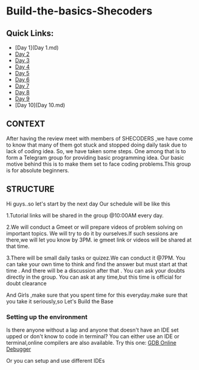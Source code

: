 # Build-the-basics-Shecoders


## Quick Links:

- [Day 1](Day 1.md)
- [Day 2](Day2.md)
- [Day 3](Day3.md)
- [Day 4](Day4.md)
- [Day 5](Day5.md)
- [Day 6](Day6.md)
- [Day 7](Day7.md)
- [Day 8](Day8.md)
- [Day 9](Day9.md)
- [Day 10](Day 10.md)
## CONTEXT

After having the review meet with members of SHECODERS ,we have come to know that many of them got stuck and stopped doing daily task due to lack of coding idea.
So, we have taken some steps.
One among that is to form a Telegram group for providing basic programming idea.
Our basic motive behind this is to make them set to face coding problems.This group is for absolute beginners.


## STRUCTURE

Hi guys..so let's start by the next day
Our schedule will be like this

1.Tutorial links will be shared in the group @10:00AM every day.

2.We will conduct a Gmeet or will prepare videos of problem solving on important topics.
We will try to do it by ourselves.If such sessions are there,we will let you know by 3PM.
ie gmeet link or videos will be shared at that time.

3.There will be small daily  tasks or quizez.We can conduct it @7PM.
You can take your own time to think and find the answer but must start at that time .
And there will be a discussion after that . You can ask your doubts directly in the group.
You can ask at any time,but this time is official for doubt clearance

And Girls ,make sure that you spent time for this everyday.make sure that you take it seriously,so
Let's Build the Base


### Setting up the environment

Is there anyone without a lap and anyone that doesn't have an IDE set upped or don't know to code in terminal?
You can either use an IDE or terminal,online compilers are also available.
Try this one:
[GDB Online Debugger](https://www.onlinegdb.com/online_c_compiler)

Or you can setup and use different IDEs

